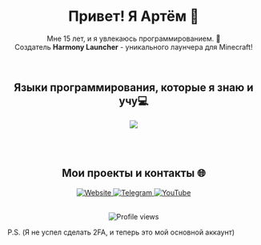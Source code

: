 <h1 align="center">Привет! Я Артём 👋</h1>
<p align="center">
Мне 15 лет, и я увлекаюсь программированием. 🚀<br>
Создатель <b>Harmony Launcher</b> - уникального лаунчера для Minecraft!<br>
</p>
<br>

<h2 align="center">Языки программирования, которые я знаю и учу💻</h2>
<p align="center">
  <img src="https://skillicons.dev/icons?i=html,css,cpp,cs,py,ts,js,java, rust">
</p>
<br>

<br>
<h2 align="center">Мои проекты и контакты 🌐</h2>

<div align="center">
<a href="https://dimentiy.site" target="_blank" rel="noopener noreferrer">
    <img src="https://img.shields.io/badge/Website-dimentiy.site-brightgreen?style=flat-square&logo=web" alt="Website">
</a>

<a href="https://t.me/harmony_launcher" target="_blank" rel="noopener noreferrer">
    <img src="https://img.shields.io/badge/Telegram-Harmony_Launcher-blue?style=flat-square&logo=telegram" alt="Telegram">
</a>

<a href="https://www.youtube.com/@harmony-dev-ofc" target="_blank" rel="noopener noreferrer">
    <img src="https://img.shields.io/badge/YouTube-Harmony_Dev-red?style=flat-square&logo=youtube" alt="YouTube">
</a>
</div>

<br>
<p align="center">
  <img src="https://komarev.com/ghpvc/?username=dimentiy&color=blueviolet&style=flat-square" alt="Profile views">
</p> 


P.S. (Я не успел сделать 2FA, и теперь это мой основной аккаунт)
